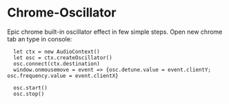 # Chrome-Oscillator

Epic chrome built-in oscillator effect in few simple steps. Open new chrome tab an type in console:
```
  let ctx = new AudioContext()
  let osc = ctx.createOscillator()
  osc.connect(ctx.destination)
  window.onmousemove = event => {osc.detune.value = event.clientY; osc.frequency.value = event.clientX}
  
  osc.start()
  osc.stop()
```

